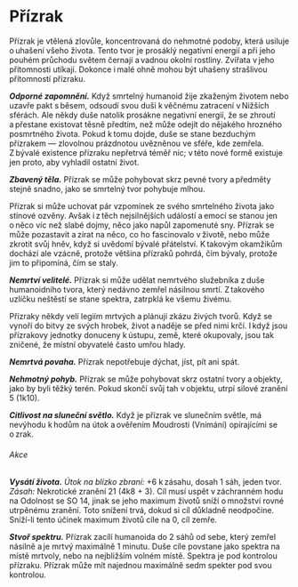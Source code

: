 # Přízrak
  
Přízrak je vtělená zlovůle, koncentrovaná do nehmotné podoby, která usiluje o uhašení všeho života. Tento tvor je prosáklý negativní energií a při jeho pouhém průchodu světem černají a vadnou okolní rostliny. Zvířata v jeho přítomnosti utíkají. Dokonce i malé ohně mohou být uhašeny strašlivou přítomností přízraku.
  
***Odporné zapomnění.*** Když smrtelný humanoid žije zkaženým životem nebo uzavře pakt s běsem, odsoudí svou duši k věčnému zatracení v Nižších sférách. Ale někdy duše natolik prosákne negativní energií, že se zhroutí a přestane existovat těsně předtím, než může odejít do nějakého hrozného posmrtného života. Pokud k tomu dojde, duše se stane bezduchým přízrakem — zlovolnou prázdnotou uvězněnou ve sféře, kde zemřela. Z bývalé existence přízraku nepřetrvá téměř nic; v této nové formě existuje jen proto, aby vyhladil ostatní život.
  
***Zbavený těla.*** Přízrak se může pohybovat skrz pevné tvory a předměty stejně snadno, jako se smrtelný tvor pohybuje mlhou.
  
Přízrak si může uchovat pár vzpomínek ze svého smrtelného života jako stínové ozvěny. Avšak i z těch nejsilnějších událostí a emocí se stanou jen o něco víc než slabé dojmy, něco jako napůl zapomenuté sny. Přízrak se může pozastavit a zírat na něco, co ho fascinovalo v životě, nebo může zkrotit svůj hněv, když si uvědomí bývalé přátelství. K takovým okamžikům dochází ale vzácně, protože většina přízraků pohrdá, čím bývaly, protože jim to připomíná, čím se staly.
  
***Nemrtví velitelé.*** Přízrak si může udělat nemrtvého služebníka z duše humanoidního tvora, který nedávno zemřel násilnou smrtí. Z takového uzlíčku neštěstí se stane spektra, zatrpklá ke všemu živému.
  
Přízraky někdy velí legiím mrtvých a plánují zkázu živých tvorů. Když se vynoří do bitvy ze svých hrobek, život a naděje se před nimi krčí. I když jsou přízrakovy jednotky donuceny k ústupu, země, které okupovaly, jsou tak zničené, že místní obyvatelé často umřou hlady.
  
***Nemrtvá povaha.*** Přízrak nepotřebuje dýchat, jíst, pít ani spát.

<Monster 
    title="Přízrak"
    subtitle="Střední nemrtvý, neutrální zlo￼"
    armor-class="13"
    hit-points="67 (9k8 + 27)"
    speed="0 sáhů, létání 12 sáhů (vznášení se)"
    str="6 (-2)"
    dex="16 (+3)"
    con="16 (+3)"
    int="12 (+1)"
    wis="14 (+2)"
    cha="15 (+2)"
    saving-throws=""
    skills=""
    damage-vulnerabilities=""
    damage-resistances="blesková, hromová, chladná, kyselinová, ohnivá; bodná, drtivá a sečná z nemagických útoků, kromě stříbrných zbraní"
    damage-immunities="jedová, nekrotická"
    condition-immunities="ležící, otrávený, paralyzovaný, uchvácený, únava, zadržený, zkamenělý, zmámený"
    senses="vidění ve mě 12 sáhů, pasivní Vnímání 12"
    languages="jazyky, které znal za života"
    challenge="5 (1 800 ZK)"
    >
 
***Nehmotný pohyb.*** Přízrak se může pohybovat skrz ostatní tvory a objekty, jako by byli těžký terén. Pokud skončí svůj tah v objektu, utrpí silové zranění 5 (1k10).
  
***Citlivost na sluneční světlo.*** Když je přízrak ve slunečním světle, má nevýhodu k hodům na útok a ověřením Moudrosti (Vnímání) opírajícími se o zrak.
  
###### Akce
  
***Vysátí života.*** *Útok na blízko zbraní:* +6 k zásahu, dosah 1 sáh, jeden tvor. *Zásah:* Nekrotické zranění 21 (4k8 + 3). Cíl musí uspět v záchranném hodu na Odolnost se SO 14, jinak se jeho maximum životů sníží o množství rovné utrpěnému zranění. Toto snížení trvá, dokud si cíl důkladně neodpočine. Sníží-li tento účinek maximum životů cíle na 0, cíl zemře.
  
***Stvoř spektru.*** Přízrak zacílí humanoida do 2 sáhů od sebe, který zemřel násilně a je mrtvý maximálně 1 minutu. Duše cíle povstane jako spektra na místě mrtvoly, nebo na nejbližším volném místě. Spektra je pod kontrolou přízraku. Přízrak může mít najednou maximálně sedm spekter pod svou kontrolou.

</Monster>
